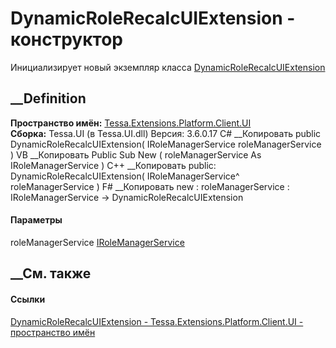 # DynamicRoleRecalcUIExtension - конструктор
Инициализирует новый экземпляр класса
[DynamicRoleRecalcUIExtension](T_Tessa_Extensions_Platform_Client_UI_DynamicRoleRecalcUIExtension.htm)
##  __Definition
 **Пространство имён:**
[Tessa.Extensions.Platform.Client.UI](N_Tessa_Extensions_Platform_Client_UI.htm)  
 **Сборка:** Tessa.UI (в Tessa.UI.dll) Версия: 3.6.0.17
C# __Копировать
     public DynamicRoleRecalcUIExtension(
    	IRoleManagerService roleManagerService
    )
VB __Копировать
     Public Sub New ( 
    	roleManagerService As IRoleManagerService
    )
C++ __Копировать
     public:
    DynamicRoleRecalcUIExtension(
    	IRoleManagerService^ roleManagerService
    )
F# __Копировать
     new : 
            roleManagerService : IRoleManagerService -> DynamicRoleRecalcUIExtension
#### Параметры
roleManagerService
[IRoleManagerService](T_Tessa_Roles_IRoleManagerService.htm)
## __См. также
#### Ссылки
[DynamicRoleRecalcUIExtension -
](T_Tessa_Extensions_Platform_Client_UI_DynamicRoleRecalcUIExtension.htm)
[Tessa.Extensions.Platform.Client.UI - пространство
имён](N_Tessa_Extensions_Platform_Client_UI.htm)
